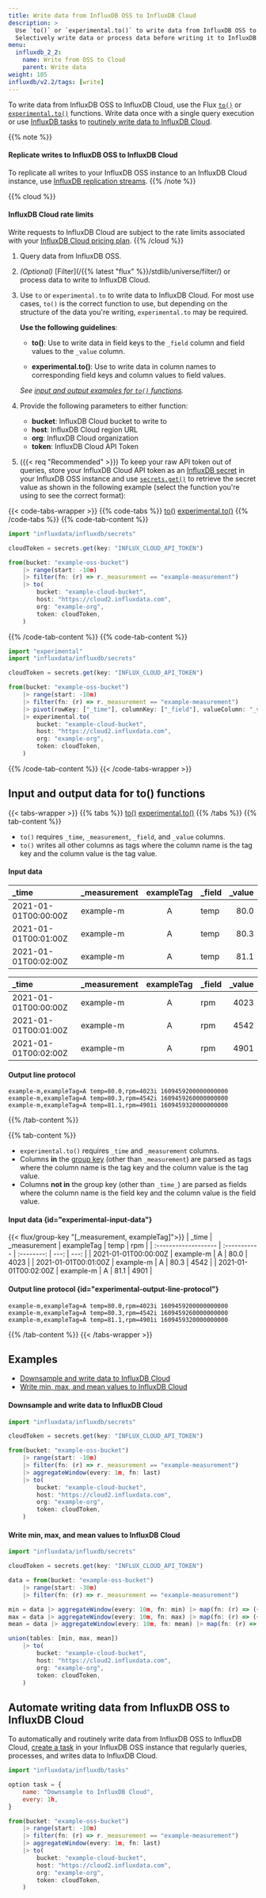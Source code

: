 ```yaml
---
title: Write data from InfluxDB OSS to InfluxDB Cloud
description: >
  Use `to()` or `experimental.to()` to write data from InfluxDB OSS to InfluxDB Cloud.
  Selectively write data or process data before writing it to InfluxDB Cloud.
menu:
  influxdb_2_2:
    name: Write from OSS to Cloud
    parent: Write data
weight: 105
influxdb/v2.2/tags: [write]
---
```


To write data from InfluxDB OSS to InfluxDB Cloud, use the Flux
[`to()`](/flux/v0.x/stdlib/influxdata/influxdb/to/) or
[`experimental.to()`](/flux/v0.x/stdlib/experimental/to/) functions.
Write data once with a single query execution or use [InfluxDB tasks](/influxdb/v2.2/process-data/)
to [routinely write data to InfluxDB Cloud](#automate-writing-data-from-influxdb-oss-to-influxdb-cloud).

{{% note %}}
#### Replicate writes to InfluxDB OSS to InfluxDB Cloud
To replicate all writes to your InfluxDB OSS instance to an InfluxDB Cloud instance,
use [InfluxDB replication streams](/influxdb/v2.2/write-data/replication/).
{{% /note %}}

{{% cloud %}}
#### InfluxDB Cloud rate limits
Write requests to InfluxDB Cloud are subject to the rate limits associated with your
[InfluxDB Cloud pricing plan](/influxdb/cloud/account-management/pricing-plans/).
{{% /cloud %}}

1.  Query data from InfluxDB OSS.
2.  _(Optional)_ [Filter](/{{% latest "flux" %}}/stdlib/universe/filter/) or process data to write to InfluxDB Cloud.
3.  Use `to` or `experimental.to` to write data to InfluxDB Cloud.
    For most use cases, `to()` is the correct function to use, but depending on
    the structure of the data you're writing, `experimental.to` may be required.
    
    **Use the following guidelines**:
    
    - **to()**: Use to write data in field keys to the `_field` column and field values to the `_value` column.

    - **experimental.to()**: Use to write data in column names to corresponding field keys and column values to field values.

    _See [input and output examples for `to()` functions](#input-and-output-data-for-to-functions)._
    
4.  Provide the following parameters to either function:

    - **bucket**: InfluxDB Cloud bucket to write to
    - **host**: InfluxDB Cloud region URL
    - **org**: InfluxDB Cloud organization
    - **token**: InfluxDB Cloud API Token
      
5.  ({{< req "Recommended" >}}) To keep your raw API token out of queries, store
    your InfluxDB Cloud API token as an [InfluxDB secret](/influxdb/v2.2/security/secrets/)
    in your InfluxDB OSS instance and use [`secrets.get()`](/flux/v0.x/stdlib/influxdata/influxdb/secrets/get/)
    to retrieve the secret value as shown in the following example
    (select the function you're using to see the correct format):


{{< code-tabs-wrapper >}}
{{% code-tabs %}}
[to()](#)
[experimental.to()](#)
{{% /code-tabs %}}
{{% code-tab-content %}}
```js
import "influxdata/influxdb/secrets"

cloudToken = secrets.get(key: "INFLUX_CLOUD_API_TOKEN")

from(bucket: "example-oss-bucket")
    |> range(start: -10m)
    |> filter(fn: (r) => r._measurement == "example-measurement")
    |> to(
        bucket: "example-cloud-bucket",
        host: "https://cloud2.influxdata.com",
        org: "example-org",
        token: cloudToken,
    )
```
{{% /code-tab-content %}}
{{% code-tab-content %}}
```js
import "experimental"
import "influxdata/influxdb/secrets"

cloudToken = secrets.get(key: "INFLUX_CLOUD_API_TOKEN")

from(bucket: "example-oss-bucket")
    |> range(start: -10m)
    |> filter(fn: (r) => r._measurement == "example-measurement")
    |> pivot(rowKey: ["_time"], columnKey: ["_field"], valueColumn: "_value")
    |> experimental.to(
        bucket: "example-cloud-bucket",
        host: "https://cloud2.influxdata.com",
        org: "example-org",
        token: cloudToken,
    )
```
{{% /code-tab-content %}}
{{< /code-tabs-wrapper >}}

## Input and output data for to() functions

{{< tabs-wrapper >}}
{{% tabs %}}
[to()](#)
[experimental.to()](#)
{{% /tabs %}}
{{% tab-content %}}

- `to()` requires `_time`, `_measurement`, `_field`, and `_value` columns.
- `to()` writes all other columns as tags where the column name is the tag key
  and the column value is the tag value.

#### Input data
| _time                | _measurement | exampleTag | _field | _value |
| :------------------- | :----------- | :--------: | :----- | -----: |
| 2021-01-01T00:00:00Z | example-m    |     A      | temp   |   80.0 |
| 2021-01-01T00:01:00Z | example-m    |     A      | temp   |   80.3 |
| 2021-01-01T00:02:00Z | example-m    |     A      | temp   |   81.1 |

| _time                | _measurement | exampleTag | _field | _value |
| :------------------- | :----------- | :--------: | :----- | -----: |
| 2021-01-01T00:00:00Z | example-m    |     A      | rpm    |   4023 |
| 2021-01-01T00:01:00Z | example-m    |     A      | rpm    |   4542 |
| 2021-01-01T00:02:00Z | example-m    |     A      | rpm    |   4901 |

#### Output line protocol
```
example-m,exampleTag=A temp=80.0,rpm=4023i 1609459200000000000
example-m,exampleTag=A temp=80.3,rpm=4542i 1609459260000000000
example-m,exampleTag=A temp=81.1,rpm=4901i 1609459320000000000
```
{{% /tab-content %}}

{{% tab-content %}}
- `experimental.to()` requires `_time` and `_measurement` columns.
- Columns **in** the [group key](/flux/v0.x/get-started/data-model/#grouop-key)
  (other than `_measurement`) are parsed as tags where the column name is the
  tag key and the column value is the tag value.
- Columns **not in** the group key (other than `_time_`) are parsed as fields
  where the column name is the field key and the column value is the field value.

#### Input data {id="experimental-input-data"}
{{< flux/group-key "[_measurement, exampleTag]">}}
| _time                | _measurement | exampleTag | temp |  rpm |
| :------------------- | :----------- | :--------: | ---: | ---: |
| 2021-01-01T00:00:00Z | example-m    |     A      | 80.0 | 4023 |
| 2021-01-01T00:01:00Z | example-m    |     A      | 80.3 | 4542 |
| 2021-01-01T00:02:00Z | example-m    |     A      | 81.1 | 4901 |

#### Output line protocol {id="experimental-output-line-protocol"}
```
example-m,exampleTag=A temp=80.0,rpm=4023i 1609459200000000000
example-m,exampleTag=A temp=80.3,rpm=4542i 1609459260000000000
example-m,exampleTag=A temp=81.1,rpm=4901i 1609459320000000000
```
{{% /tab-content %}}
{{< /tabs-wrapper >}}

## Examples

- [Downsample and write data to InfluxDB Cloud](#downsample-and-write-data-to-influxdb-cloud)
- [Write min, max, and mean values to InfluxDB Cloud](#write-min-max-and-mean-values-to-influxdb-cloud)

#### Downsample and write data to InfluxDB Cloud
```js
import "influxdata/influxdb/secrets"

cloudToken = secrets.get(key: "INFLUX_CLOUD_API_TOKEN")

from(bucket: "example-oss-bucket")
    |> range(start: -10m)
    |> filter(fn: (r) => r._measurement == "example-measurement")
    |> aggregateWindow(every: 1m, fn: last)
    |> to(
        bucket: "example-cloud-bucket",
        host: "https://cloud2.influxdata.com",
        org: "example-org",
        token: cloudToken,
    )
```

#### Write min, max, and mean values to InfluxDB Cloud
```js
import "influxdata/influxdb/secrets"

cloudToken = secrets.get(key: "INFLUX_CLOUD_API_TOKEN")

data = from(bucket: "example-oss-bucket")
    |> range(start: -30m)
    |> filter(fn: (r) => r._measurement == "example-measurement")

min = data |> aggregateWindow(every: 10m, fn: min) |> map(fn: (r) => ({ r with _field: "{$r._field}_min" }))
max = data |> aggregateWindow(every: 10m, fn: max) |> map(fn: (r) => ({ r with _field: "{$r._field}_max" }))
mean = data |> aggregateWindow(every: 10m, fn: mean) |> map(fn: (r) => ({ r with _field: "{$r._field}_mean" }))

union(tables: [min, max, mean])
    |> to(
        bucket: "example-cloud-bucket",
        host: "https://cloud2.influxdata.com",
        org: "example-org",
        token: cloudToken,
    )
```

## Automate writing data from InfluxDB OSS to InfluxDB Cloud
To automatically and routinely write data from InfluxDB OSS to InfluxDB Cloud,
[create a task](/influxdb/v2.2/process-data/manage-tasks/create-task/) in your
InfluxDB OSS instance that regularly queries, processes, and writes data to
InfluxDB Cloud.

```js
import "influxdata/influxdb/tasks"

option task = {
    name: "Downsample to InfluxDB Cloud",
    every: 1h,
}

from(bucket: "example-oss-bucket")
    |> range(start: -10m)
    |> filter(fn: (r) => r._measurement == "example-measurement")
    |> aggregateWindow(every: 1m, fn: last)
    |> to(
        bucket: "example-cloud-bucket",
        host: "https://cloud2.influxdata.com",
        org: "example-org",
        token: cloudToken,
    )
```

